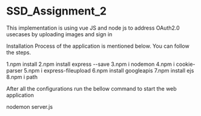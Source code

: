 # SSD_Assignment_2
This implementation is using vue JS and node js to address OAuth2.0 usecases by uploading images and sign in  

Installation Process of the application is mentioned below.
You can follow the steps.

1.npm install
2.npm install express --save
3.npm i nodemon
4.npm i cookie-parser
5.npm i express-fileupload
6.npm install googleapis
7.npm install ejs
8.npm i path

After all the configurations run the bellow command to start the web application

nodemon server.js